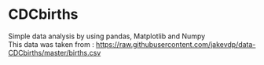 # CDCbirths
Simple data analysis by using pandas, Matplotlib and Numpy  
This data was taken from : https://raw.githubusercontent.com/jakevdp/data-CDCbirths/master/births.csv
